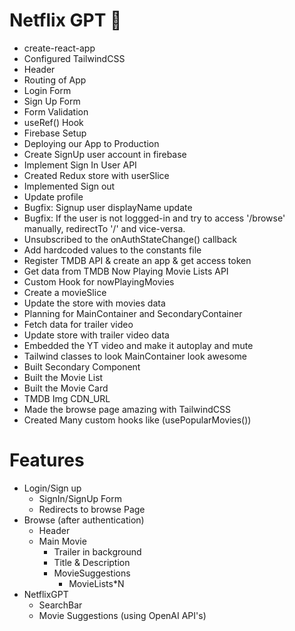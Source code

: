 # Netflix GPT 🚀

- create-react-app
- Configured TailwindCSS
- Header
- Routing of App
- Login Form
- Sign Up Form
- Form Validation
- useRef() Hook
- Firebase Setup
- Deploying our App to Production
- Create SignUp user account in firebase
- Implement Sign In User API
- Created Redux store with userSlice
- Implemented Sign out
- Update profile
- Bugfix: Signup user displayName update
- Bugfix: If the user is not loggged-in and try to access '/browse' manually, redirectTo '/' and vice-versa.
- Unsubscribed to the onAuthStateChange() callback
- Add hardcoded values to the constants file
- Register TMDB API & create an app & get access token
- Get data from TMDB Now Playing Movie Lists API
- Custom Hook for nowPlayingMovies
- Create a movieSlice
- Update the store with movies data
- Planning for MainContainer and SecondaryContainer
- Fetch data for trailer video
- Update store with trailer video data
- Embedded the YT video and make it autoplay and mute
- Tailwind classes to look MainContainer look awesome
- Built Secondary Component
- Built the Movie List
- Built the Movie Card
- TMDB Img CDN_URL
- Made the browse page amazing with TailwindCSS
- Created Many custom hooks like (usePopularMovies())

# Features

- Login/Sign up
  - SignIn/SignUp Form
  - Redirects to browse Page
- Browse (after authentication)
  - Header
  - Main Movie
    - Trailer in background
    - Title & Description
    - MovieSuggestions
      - MovieLists\*N
- NetflixGPT
  - SearchBar
  - Movie Suggestions (using OpenAI API's)
